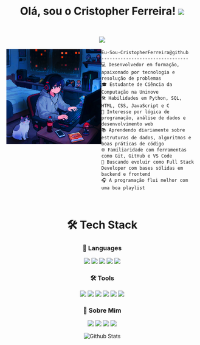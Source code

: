 <h1 align="center">
Olá, sou o Cristopher Ferreira!
  <img src="https://media.giphy.com/media/hvRJCLFzcasrR4ia7z/giphy.gif" width="30"></h1>
 <!--<img src="https://komarev.com/ghpvc/?username=I-am-vishalmaurya&label=Profile%20Views&color=0e75b6&style=flat" align='right' alt="vishalmaurya" />-->
 <a href="https://github.com/I-am-vishalmaurya/I-am-vishalmaurya/"> </a> 
<br/>



<p align="center">
  <a href="https://github.com/DenverCoder1/readme-typing-svg">
    <img src="https://readme-typing-svg.herokuapp.com?lines=Estudante+em+Ciência+da+Computação;Freelancer;SQL%20|%20Front-End%20;%20Desenvolvimento+Web;Sempre%20Aprendendo%20Coisas%20Novas&center=true&width=380&height=45">
  </a>
</p>

<img align="left" src="https://github.com/CristopherFerreira/CristopherFerreira/blob/main/profile.jpg" width="250" height="250"/>

```
Eu-Sou-CristopherFerreira@github
--------------------------------
💻 Desenvolvedor em formação, apaixonado por tecnologia e resolução de problemas
🎓 Estudante de Ciência da Computação na Uninove
🛠️ Habilidades em Python, SQL, HTML, CSS, JavaScript e C
🧠 Interesse por lógica de programação, análise de dados e desenvolvimento web
📚 Aprendendo diariamente sobre estruturas de dados, algoritmos e boas práticas de código
🌐 Familiaridade com ferramentas como Git, GitHub e VS Code
🚀 Buscando evoluir como Full Stack Developer com bases sólidas em backend e frontend
🎧 A programação flui melhor com uma boa playlist 
```


<br>


<div align="center">

# 🛠️ **Tech Stack**

</div>

<div align="center">

### 🧩 Languages

<img src="https://img.shields.io/badge/C-%2300599C.svg?style=for-the-badge&logo=c&logoColor=white"/>
<img src="https://img.shields.io/badge/html5-%23E34F26.svg?style=for-the-badge&logo=html5&logoColor=white"/>
<img src="https://img.shields.io/badge/css-%231572B6.svg?style=for-the-badge&logo=css3&logoColor=white"/>
<img src="https://img.shields.io/badge/javascript-%23323330.svg?style=for-the-badge&logo=javascript&logoColor=F7DF1E"/>
<img src="https://img.shields.io/badge/python-%2314354C.svg?style=for-the-badge&logo=python&logoColor=white"/>

</div>

<div align="center">

### 🛠️ Tools

<img src="https://img.shields.io/badge/git-%23F05033.svg?style=for-the-badge&logo=git&logoColor=white"/>
<img src="https://img.shields.io/badge/github-%23121011.svg?style=for-the-badge&logo=github&logoColor=white"/>
<img src="https://img.shields.io/badge/IntelliJIDEA-000000.svg?style=for-the-badge&logo=intellij-idea&logoColor=white"/>
<img src="https://img.shields.io/badge/Visual%20Studio%20Code-0078d7.svg?style=for-the-badge&logo=visual-studio-code&logoColor=white"/>
<img src="https://img.shields.io/badge/Visual%20Studio-5C2D91.svg?style=for-the-badge&logo=visual-studio&logoColor=white"/>
<img src="https://img.shields.io/badge/figma-%23F24E1E.svg?style=for-the-badge&logo=figma&logoColor=white"/>

</div>

<div align="center">

### 👤 Sobre Mim

<img src="https://img.shields.io/badge/YOUTUBE-FF0000.svg?style=for-the-badge&logo=youtube&logoColor=white"/>
<img src="https://img.shields.io/badge/INSTAGRAM-%23E4405F.svg?style=for-the-badge&logo=instagram&logoColor=white"/>
<img src="https://img.shields.io/badge/TWITCH-9146FF.svg?style=for-the-badge&logo=twitch&logoColor=white"/>
<img src="https://img.shields.io/badge/LINKEDIN-%230077B5.svg?style=for-the-badge&logo=linkedin&logoColor=white"/>

</div>


<p align="center">
        <img src="https://raw.githubusercontent.com/bornmay/bornmay/Update/svg/Bottom.svg" alt="Github Stats" />
</p>
